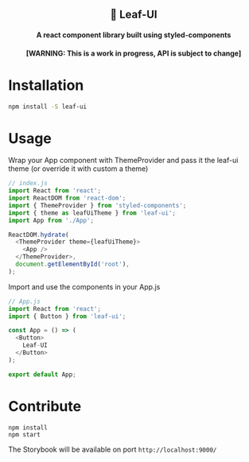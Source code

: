 <div align="center">

## 🍃 Leaf-UI
#### A react component library built using styled-components
#### [WARNING: This is a work in progress, API is subject to change]

</div>

# Installation

``` bash
npm install -S leaf-ui
```

# Usage

Wrap your App component with ThemeProvider and pass it the leaf-ui theme (or override it with custom a theme)
```js
// index.js
import React from 'react';
import ReactDOM from 'react-dom';
import { ThemeProvider } from 'styled-components';
import { theme as leafUiTheme } from 'leaf-ui';
import App from './App';

ReactDOM.hydrate(
  <ThemeProvider theme={leafUiTheme}>
    <App />
  </ThemeProvider>,
  document.getElementById('root'),
);
```

Import and use the components in your App.js
```js
// App.js
import React from 'react';
import { Button } from 'leaf-ui';

const App = () => (
  <Button>
    Leaf-UI
  </Button>
);

export default App;
```

# Contribute

```
npm install
npm start
```

The Storybook will be available on port `http://localhost:9000/`
